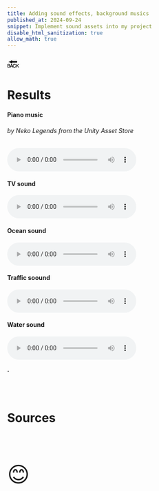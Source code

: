 ```yaml
---
title: Adding sound effects, background musics
published_at: 2024-09-24
snippet: Implement sound assets into my project
disable_html_sanitization: true
allow_math: true
---
```



<a href="https://julienoh000-dms1-blog-83.deno.dev/" style="text-decoration: none; color: black;"><span style="font-size: 30px;">🔙</span></a>


# Results


<h4>Piano music</h4> <h6>by Neko Legends from the Unity Asset Store</h6>
 <audio controls>
        <source src="sanc.wav" type="audio/wav">
    </audio>
<br>
<h4>TV sound </h4>
 <audio controls>
        <source src="tv.wav" type="audio/wav">
    </audio>
<br>
 <h4>Ocean sound </h4>
 <audio controls>
        <source src="ocean.wav" type="audio/wav">
    </audio>
<br>
<h4>Traffic soound </h4>
 <audio controls>
        <source src="traff.wav" type="audio/wav">
    </audio>
<br>
<h4>Water sound </h4>
 <audio controls>
        <source src="water.wav" type="audio/wav">
    </audio>
<br>


**.**

<br>
<br>

# Sources

<br>
<br>
<br>


<span style="font-size: 50px;">😊</span>